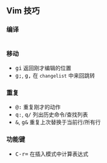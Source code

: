 ## Vim 技巧

### 编译

```

```

### 移动

- <kbd>gi</kbd> 返回刚才编辑的位置
- <kbd>g;</kbd>, <kbd>g,</kbd> 在 `changelist` 中来回跳转

### 重复

- <kbd>@:</kbd> 重复刚才的动作
- <kbd>q:</kbd>, <kbd>q/</kbd> 列出历史命令/查找列表
- <kbd>&</kbd>, <kbd>g&</kbd> 重复上次替换于当前行/所有行

### 功能键

- <kbd>C-r</kbd><kbd>=</kbd> 在插入模式中计算表达式
